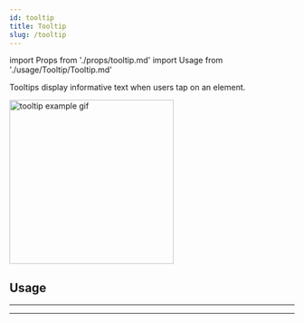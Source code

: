 ```yaml
---
id: tooltip
title: Tooltip
slug: /tooltip
---
```


import Props from './props/tooltip.md'
import Usage from './usage/Tooltip/Tooltip.md'

Tooltips display informative text when users tap on an element.

<img src="/img/tooltipExample.gif" alt="tooltip example gif" width="290" />

## Usage

<Usage />

---

<Props />

---

